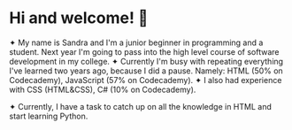 # Hi and welcome! 🌙

✦ My name is Sandra and I'm a junior beginner in programming and a student. Next year I'm going to pass into the high level course of software development in my college.
✦ Currently I'm busy with repeating everything I've learned two years ago, because I did a pause. Namely: HTML (50% on Codecademy), JavaScript (57% on Codecademy). 
✦ I also had experience with CSS (HTML&CSS), C# (10% on Codecademy).

✦ Currently, I have a task to catch up on all the knowledge in HTML and start learning Python.
